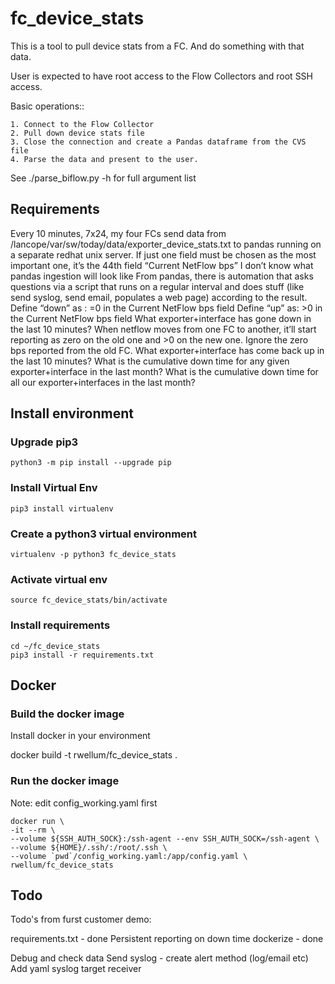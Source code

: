 # fc_device_stats

This is a tool to pull device stats from a FC. And do something with that data.

User is expected to have root access to the Flow Collectors and root SSH
access.

Basic operations::

    1. Connect to the Flow Collector
    2. Pull down device stats file
    3. Close the connection and create a Pandas dataframe from the CVS file
    4. Parse the data and present to the user.

See ./parse_biflow.py -h for full argument list

## Requirements

Every 10 minutes, 7x24, my four FCs send data from /lancope/var/sw/today/data/exporter_device_stats.txt to pandas running on a separate redhat unix server.
If just one field must be chosen as the most important one, it’s the 44th field “Current NetFlow bps”
I don’t know what pandas ingestion will look like
From pandas, there is automation that asks questions via a script that runs on a regular interval and does stuff (like send syslog, send email, populates a web page) according to the result.
Define “down” as : =0 in the Current NetFlow bps field
Define “up” as: >0 in the Current NetFlow bps field
What exporter+interface has gone down in the last 10 minutes?
When netflow moves from one FC to another, it’ll start reporting as zero on the old one and >0 on the new one. Ignore the zero bps reported from the old FC.
What exporter+interface has come back up in the last 10 minutes?
What is the cumulative down time for any given exporter+interface in the last month?
What is the cumulative down time for all our exporter+interfaces in the last month?

## Install environment

### Upgrade pip3

    python3 -m pip install --upgrade pip

### Install Virtual Env

    pip3 install virtualenv

### Create a python3 virtual environment

    virtualenv -p python3 fc_device_stats

### Activate virtual env

    source fc_device_stats/bin/activate

### Install requirements

    cd ~/fc_device_stats
    pip3 install -r requirements.txt

## Docker

### Build the docker image

Install docker in your environment

docker build -t rwellum/fc_device_stats .

### Run the docker image

Note: edit config_working.yaml first

    docker run \
    -it --rm \
    --volume ${SSH_AUTH_SOCK}:/ssh-agent --env SSH_AUTH_SOCK=/ssh-agent \
    --volume ${HOME}/.ssh/:/root/.ssh \
    --volume `pwd`/config_working.yaml:/app/config.yaml \
    rwellum/fc_device_stats

## Todo

Todo's from furst customer demo:

requirements.txt - done
Persistent reporting on down time
dockerize - done

Debug and check data
Send syslog - create alert method (log/email etc)
Add yaml syslog target receiver
